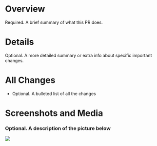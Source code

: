 # Overview
Required. A brief summary of what this PR does.

# Details
Optional. A more detailed summary or extra info about specific important changes.

# All Changes
* Optional. A bulleted list of all the changes

# Screenshots and Media
### Optional. A description of the picture below
<kbd>
  <img src="img_source_here">
</kbd>
